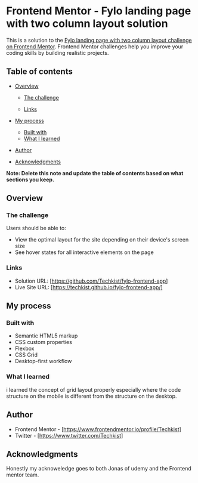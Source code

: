 # Frontend Mentor - Fylo landing page with two column layout solution

This is a solution to the [Fylo landing page with two column layout challenge on Frontend Mentor](https://www.frontendmentor.io/challenges/fylo-landing-page-with-two-column-layout-5ca5ef041e82137ec91a50f5). Frontend Mentor challenges help you improve your coding skills by building realistic projects.

## Table of contents

- [Overview](#overview)

  - [The challenge](#the-challenge)

  - [Links](#links)

- [My process](#my-process)
  - [Built with](#built-with)
  - [What I learned](#what-i-learned)
- [Author](#author)
- [Acknowledgments](#acknowledgments)

**Note: Delete this note and update the table of contents based on what sections you keep.**

## Overview

### The challenge

Users should be able to:

- View the optimal layout for the site depending on their device's screen size
- See hover states for all interactive elements on the page

### Links

- Solution URL: [https://github.com/Techkist/fylo-frontend-app]
- Live Site URL: [https://techkist.github.io/fylo-frontend-app/]

## My process

### Built with

- Semantic HTML5 markup
- CSS custom properties
- Flexbox
- CSS Grid
- Desktop-first workflow

### What I learned

i learned the concept of grid layout properly especially where the code structure on the mobile is different from the structure on the desktop.

## Author

- Frontend Mentor - [https://www.frontendmentor.io/profile/Techkist]
- Twitter - [https://www.twitter.com/Techkist]

## Acknowledgments

Honestly my acknoweledge goes to both Jonas of udemy and the Frontend mentor team.
